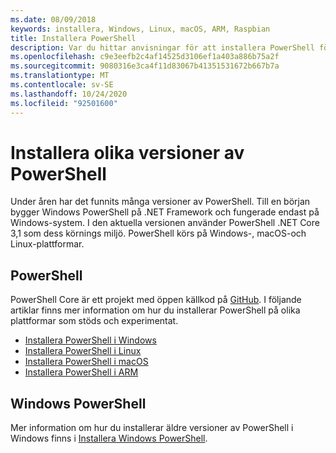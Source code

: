 ```yaml
---
ms.date: 08/09/2018
keywords: installera, Windows, Linux, macOS, ARM, Raspbian
title: Installera PowerShell
description: Var du hittar anvisningar för att installera PowerShell för var och en av de plattformar som stöds.
ms.openlocfilehash: c9e3eefb2c4af14525d3106ef1a403a886b75a2f
ms.sourcegitcommit: 9080316e3ca4f11d83067b41351531672b667b7a
ms.translationtype: MT
ms.contentlocale: sv-SE
ms.lasthandoff: 10/24/2020
ms.locfileid: "92501600"
---
```

# <a name="installing-various-versions-of-powershell"></a>Installera olika versioner av PowerShell

Under åren har det funnits många versioner av PowerShell. Till en början bygger Windows PowerShell på .NET Framework och fungerade endast på Windows-system. I den aktuella versionen använder PowerShell .NET Core 3,1 som dess körnings miljö. PowerShell körs på Windows-, macOS-och Linux-plattformar.

## <a name="powershell"></a>PowerShell

PowerShell Core är ett projekt med öppen källkod på [GitHub](https://github.com/powershell/powershell). I följande artiklar finns mer information om hur du installerar PowerShell på olika plattformar som stöds och experimentat.

- [Installera PowerShell i Windows](Installing-PowerShell-Core-on-Windows.md)
- [Installera PowerShell i Linux](Installing-PowerShell-Core-on-Linux.md)
- [Installera PowerShell i macOS](Installing-PowerShell-Core-on-macOS.md)
- [Installera PowerShell i ARM](PowerShell-Core-on-ARM.md)

## <a name="windows-powershell"></a>Windows PowerShell

Mer information om hur du installerar äldre versioner av PowerShell i Windows finns i [Installera Windows PowerShell](../windows-powershell/install/installing-windows-powershell.md).
